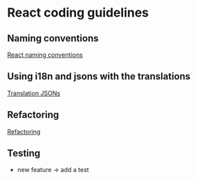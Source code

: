 # React coding guidelines

## Naming conventions

[React naming conventions](naming.md)

## Using i18n and jsons with the translations

[Translation JSONs](i18n.md)

## Refactoring

[Refactoring](refactoring.md)

## Testing

- new feature -> add a test
